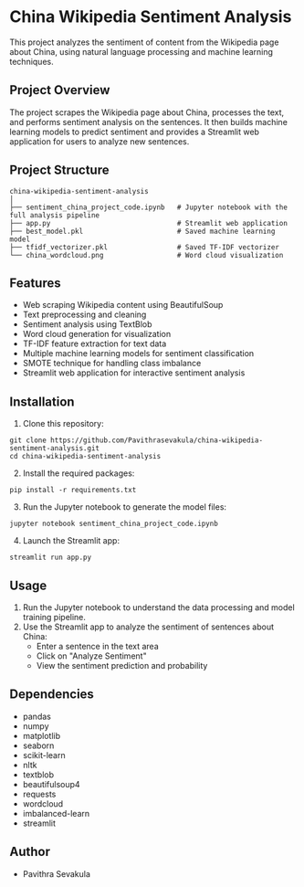 # China Wikipedia Sentiment Analysis

This project analyzes the sentiment of content from the Wikipedia page about China, using natural language processing and machine learning techniques.

## Project Overview

The project scrapes the Wikipedia page about China, processes the text, and performs sentiment analysis on the sentences. It then builds machine learning models to predict sentiment and provides a Streamlit web application for users to analyze new sentences.

## Project Structure

```
china-wikipedia-sentiment-analysis
│
├── sentiment_china_project_code.ipynb   # Jupyter notebook with the full analysis pipeline
├── app.py                               # Streamlit web application
├── best_model.pkl                       # Saved machine learning model 
├── tfidf_vectorizer.pkl                 # Saved TF-IDF vectorizer 
└── china_wordcloud.png                  # Word cloud visualization 
```

## Features

- Web scraping Wikipedia content using BeautifulSoup
- Text preprocessing and cleaning
- Sentiment analysis using TextBlob
- Word cloud generation for visualization
- TF-IDF feature extraction for text data
- Multiple machine learning models for sentiment classification
- SMOTE technique for handling class imbalance
- Streamlit web application for interactive sentiment analysis

## Installation

1. Clone this repository:
```
git clone https://github.com/Pavithrasevakula/china-wikipedia-sentiment-analysis.git
cd china-wikipedia-sentiment-analysis
```

2. Install the required packages:
```
pip install -r requirements.txt
```

3. Run the Jupyter notebook to generate the model files:
```
jupyter notebook sentiment_china_project_code.ipynb
```

4. Launch the Streamlit app:
```
streamlit run app.py
```

## Usage

1. Run the Jupyter notebook to understand the data processing and model training pipeline.
2. Use the Streamlit app to analyze the sentiment of sentences about China:
   - Enter a sentence in the text area
   - Click on "Analyze Sentiment"
   - View the sentiment prediction and probability

## Dependencies

- pandas
- numpy
- matplotlib
- seaborn
- scikit-learn
- nltk
- textblob
- beautifulsoup4
- requests
- wordcloud
- imbalanced-learn
- streamlit

## Author

- Pavithra Sevakula